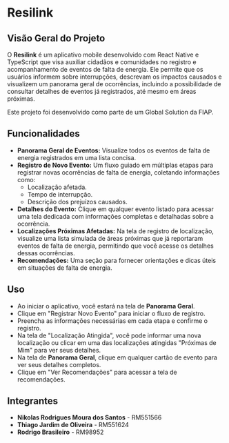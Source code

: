 # Resilink

## Visão Geral do Projeto

O **Resilink** é um aplicativo mobile desenvolvido com React Native e TypeScript que visa auxiliar cidadãos e comunidades no registro e acompanhamento de eventos de falta de energia. Ele permite que os usuários informem sobre interrupções, descrevam os impactos causados e visualizem um panorama geral de ocorrências, incluindo a possibilidade de consultar detalhes de eventos já registrados, até mesmo em áreas próximas.

Este projeto foi desenvolvido como parte de um Global Solution da FIAP.

## Funcionalidades

* **Panorama Geral de Eventos:** Visualize todos os eventos de falta de energia registrados em uma lista concisa.
* **Registro de Novo Evento:** Um fluxo guiado em múltiplas etapas para registrar novas ocorrências de falta de energia, coletando informações como:
    * Localização afetada.
    * Tempo de interrupção.
    * Descrição dos prejuízos causados.
* **Detalhes do Evento:** Clique em qualquer evento listado para acessar uma tela dedicada com informações completas e detalhadas sobre a ocorrência.
* **Localizações Próximas Afetadas:** Na tela de registro de localização, visualize uma lista simulada de áreas próximas que já reportaram eventos de falta de energia, permitindo que você acesse os detalhes dessas ocorrências.
* **Recomendações:** Uma seção para fornecer orientações e dicas úteis em situações de falta de energia.

## Uso

* Ao iniciar o aplicativo, você estará na tela de **Panorama Geral**.
* Clique em "Registrar Novo Evento" para iniciar o fluxo de registro.
* Preencha as informações necessárias em cada etapa e confirme o registro.
* Na tela de "Localização Atingida", você pode informar uma nova localização ou clicar em uma das localizações atingidas "Próximas de Mim" para ver seus detalhes.
* Na tela de **Panorama Geral**, clique em qualquer cartão de evento para ver seus detalhes completos.
* Clique em "Ver Recomendações" para acessar a tela de recomendações.

## Integrantes

* **Nikolas Rodrigues Moura dos Santos** - RM551566
* **Thiago Jardim de Oliveira** - RM551624
* **Rodrigo Brasileiro** - RM98952
